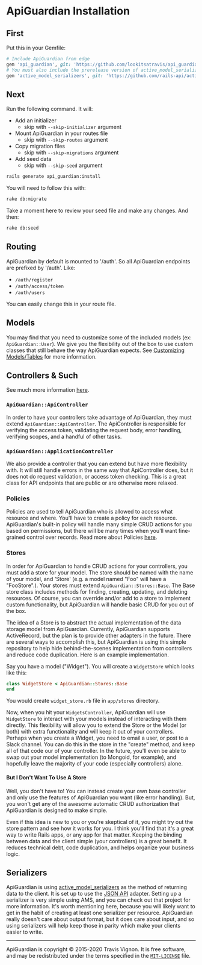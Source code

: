 # ApiGuardian Installation

## First

Put this in your Gemfile:

```rb
# Include ApiGuardian from edge
gem 'api_guardian', git: 'https://github.com/lookitsatravis/api_guardian'
# You must also include the prerelease version of active_model_serializers
gem 'active_model_serializers', git: 'https://github.com/rails-api/active_model_serializers.git'
```

## Next

Run the following command. It will:

* Add an initializer
  * skip with `--skip-initializer` argument
* Mount ApiGuardian in your routes file
  * skip with `--skip-routes` argument
* Copy migration files
  * skip with `--skip-migrations` argument
* Add seed data
  * skip with `--skip-seed` argument

```sh
rails generate api_guardian:install
```

You will need to follow this with:

```sh
rake db:migrate
```

Take a moment here to review your seed file and make any changes. And then:

```sh
rake db:seed
```

## Routing

ApiGuardian by default is mounted to '/auth'. So all ApiGuardian endpoints are prefixed
by '/auth'. Like:

* `/auth/register`
* `/auth/access/token`
* `/auth/users`

You can easily change this in your route file.

## Models

You may find that you need to customize some of the included models (ex: `ApiGuardian::User`).
We give you the flexibility out of the box to use custom classes that still behave
the way ApiGuardian expects. See [Customizing Models/Tables](../configuration/readme.md#customizing-modelstables)
for more information.

## Controllers & Such

See much more information [here](../authorization/readme.md#policies).

### `ApiGuardian::ApiController`

In order to have your controllers take advantage of ApiGuardian, they must extend
`ApiGuardian::ApiController`. The ApiController is responsible for verifying the
access token, validating the request body, error handling, verifying scopes, and
a handful of other tasks.

### `ApiGuardian::ApplicationController`

We also provide a controller that you can extend but have more flexibility with.
It will still handle errors in the same way that ApiController does, but it does
not do request validation, or access token checking. This is a great class for API
endpoints that are public or are otherwise more relaxed.

### Policies

Policies are used to tell ApiGuardian who is allowed to access what resource and where.
You'll have to create a policy for each resource. ApiGuardian's built-in policy
will handle many simple CRUD actions for you based on permissions, but there will
be many times when you'll want fine-grained control over records. Read more about
Policies [here](../authorization/readme.md#policies).

### Stores

In order for ApiGuardian to handle CRUD actions for your controllers, you must add
a store for your model. The store should be named with the name of your model, and
'Store' (e.g. a model named "Foo" will have a "FooStore".). Your stores must extend
`ApiGuardian::Stores::Base`. The Base store class includes methods for finding,
creating, updating, and deleting resources. Of course, you can override and/or add
to a store to implement custom functionality, but ApiGuardian will handle basic CRUD
for you out of the box.

The idea of a Store is to abstract the actual implementation of the data storage
model from ApiGuardian. Currently, ApiGuardian supports ActiveRecord, but the
plan is to provide other adapters in the future. There are several ways to accomplish
this, but ApiGuardian is using this simple repository to help hide
behind-the-scenes implementation from controllers and reduce code duplication. Here
is an example implementation.

Say you have a model ("Widget"). You will create a `WidgetStore` which looks like this:

```rb
class WidgetStore < ApiGuardian::Stores::Base
end
```

You would create `widget_store.rb` file in `app/stores` directory.

Now, when you hit your `WidgetsController`, ApiGuardian will use `WidgetStore` to
interact with your models instead of interacting with them directly. This flexibility
will allow you to extend the Store or the Model (or both) with extra functionality
and will keep it out of your controllers. Perhaps when you create a Widget, you need
to email a user, or post to a Slack channel. You can do this in the store in the "create"
method, and keep all of that code our of your controller. In the future, you'll
even be able to swap out your model implementation (to Mongoid, for example), and
hopefully leave the majority of your code (especially controllers) alone.

#### But I Don't Want To Use A Store

Well, you don't have to! You can instead create your own base controller and only
use the features of ApiGuardian you want (like error handling). But, you won't
get any of the awesome automatic CRUD authorization that ApiGuardian is designed
to make simple.

Even if this idea is new to you or you're skeptical of it, you might try out the store
pattern and see how it works for you. I think you'll find that it's a great way
to write Rails apps, or any app for that matter. Keeping the binding between data
and the client simple (your controllers) is a great benefit. It reduces technical
debt, code duplication, and helps organize your business logic.

## Serializers

ApiGuardian is using [active_model_serializers](https://github.com/rails-api/active_model_serializers)
as the method of returning data to the client. It is set up to use the [JSON API](http://jsonapi.org/)
adapter. Setting up a serializer is very simple using AMS, and you can check out
that project for more information. It's worth mentioning here, because you will
likely want to get in the habit of creating at least one serializer per resource.
ApiGuardian really doesn't care about output format, but it does care about input,
and so using serializers will help keep those in parity which make your clients
easier to write.

---

ApiGuardian is copyright © 2015-2020 Travis Vignon. It is free software, and may be
redistributed under the terms specified in the [`MIT-LICENSE`](https://github.com/lookitsatravis/api_guardian/blob/master/MIT-LICENSE) file.
